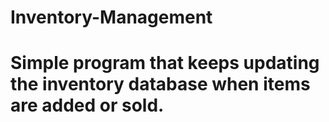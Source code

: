 # Inventory-Management
# Simple program that keeps updating the inventory database when items are added or sold.
